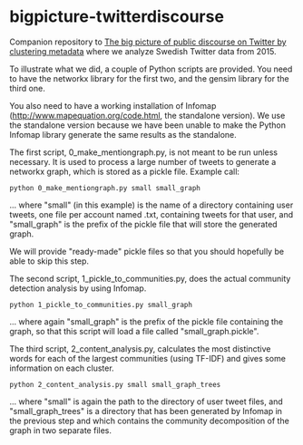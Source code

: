 # bigpicture-twitterdiscourse
Companion repository to [The big picture of public discourse on Twitter by clustering metadata](http://mindalyzer.com/posts/the-big-picture-of-public-discourse-on-twitter-by-clustering-metadata/) where we analyze Swedish Twitter data from 2015.

To illustrate what we did, a couple of Python scripts are provided. You need to have the networkx library for the first two, and the gensim library for the third one.

You also need to have a working installation of Infomap (http://www.mapequation.org/code.html, the standalone version). We use the standalone version because we have been unable to make the Python Infomap library generate the same results as the standalone.

The first script, 0_make_mentiongraph.py, is not meant to be run unless necessary. It is used to process a large number of tweets to generate a networkx graph, which is stored as a pickle file.
Example call:

```python 0_make_mentiongraph.py small small_graph```

... where "small" (in this example) is the name of a directory containing user tweets, one file per account named <username>.txt, containing tweets for that user, and "small_graph" is the prefix of the pickle file that will store the generated graph.

We will provide "ready-made" pickle files so that you should hopefully be able to skip this step.

The second script, 1_pickle_to_communities.py, does the actual community detection analysis by using Infomap. 

```python 1_pickle_to_communities.py small_graph```

... where again "small_graph" is the prefix of the pickle file containing the graph, so that this script will load a file called "small_graph.pickle".

The third script, 2_content_analysis.py, calculates the most distinctive words for each of the largest communities (using TF-IDF) and gives some information on each cluster.

```python 2_content_analysis.py small small_graph_trees```

... where "small" is again the path to the directory of user tweet files, and "small_graph_trees" is a directory that has been generated by Infomap in the previous step and which contains the community decomposition of the graph in two separate files.
